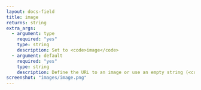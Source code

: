 ```yaml
---
layout: docs-field
title: image
returns: string
extra_args:
  - argument: type
    required: "yes"
    type: string
    description: Set to <code>image</code>
  - argument: default
    required: "yes"
    type: string
    description: Define the URL to an image or use an empty string (<code>'default' => ''</code>).
screenshot: "images/image.png"
---
```

